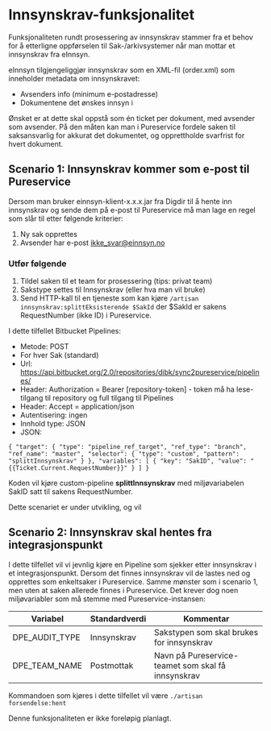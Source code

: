 # Innsynskrav-funksjonalitet #

Funksjonaliteten rundt prosessering av innsynskrav stammer fra et behov for å etterligne oppførselen til Sak-/arkivsystemer når man mottar et innsynskrav fra eInnsyn.

eInnsyn tilgjengeliggjør innsynskrav som en XML-fil (order.xml) som inneholder metadata om innsynskravet:

- Avsenders info (minimum e-postadresse)
- Dokumentene det ønskes innsyn i

Ønsket er at dette skal oppstå som én ticket per dokument, med avsender som avsender. På den måten kan man i Pureservice fordele saken til saksansvarlig for akkurat det dokumentet, og opprettholde svarfrist for hvert dokument.

## Scenario 1: Innsynskrav kommer som e-post til Pureservice ##

Dersom man bruker einnsyn-klient-x.x.x.jar fra Digdir til å hente inn innsynskrav og sende dem på e-post til Pureservice må man lage en regel som slår til etter følgende kriterier:

1. Ny sak opprettes
2. Avsender har e-post ikke_svar@einnsyn.no

### Utfør følgende ###

1. Tildel saken til et team for prosessering (tips: privat team)
2. Sakstype settes til Innsynskrav (eller hva man vil bruke)
3. Send HTTP-kall til en tjeneste som kan kjøre `/artisan innsynskrav:splittEksisterende $SakId` der $SakId er sakens RequestNumber (ikke ID) i Pureservice. 

I dette tilfellet Bitbucket Pipelines:
- Metode: POST
- For hver Sak (standard)
- Url: https://api.bitbucket.org/2.0/repositories/dibk/sync2pureservice/pipelines/
- Header: Authorization = Bearer [repository-token] - token må ha lese-tilgang til repository og full tilgang til Pipelines
- Header: Accept = application/json
- Autentisering: ingen
- Innhold type: JSON
- JSON:

`{
  "target": {
    "type": "pipeline_ref_target",
    "ref_type": "branch",
    "ref_name": "master",
    "selector": {
      "type": "custom",
      "pattern": "splittInnsynskrav"
    }
  },
  "variables": [
    {
      "key": "SakID",
      "value": "{{Ticket.Current.RequestNumber}}"
    }
  ]
}`

Koden vil kjøre custom-pipeline **splittInnsynskrav** med miljøvariabelen SakID satt til sakens RequestNumber.

Dette scenariet er under utvikling, og vil 

## Scenario 2: Innsynskrav skal hentes fra integrasjonspunkt ##

I dette tilfellet vil vi jevnlig kjøre en Pipeline som sjekker etter innsynskrav i et integrasjonspunkt. Dersom det finnes innsynskrav vil de lastes ned og opprettes som enkeltsaker i Pureservice. Samme mønster som i scenario 1, men uten at saken allerede finnes i Pureservice. Det krever dog noen miljøvariabler som må stemme med Pureservice-instansen:

| Variabel | Standardverdi | Kommentar |
|----|----|----|
| DPE_AUDIT_TYPE | Innsynskrav | Sakstypen som skal brukes for innsynskrav |
| DPE_TEAM_NAME | Postmottak | Navn på Pureservice-teamet som skal få innsynskrav |

Kommandoen som kjøres i dette tilfellet vil være `./artisan forsendelse:hent`

Denne funksjonaliteten er ikke foreløpig planlagt.

